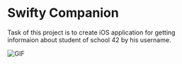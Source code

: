 # Swifty Companion  
Task of this project is to create iOS application for getting  
informaion about student of school 42 by his username.  
  
![GIF](https://github.com/gloomikon/UF/blob/master/Swifty%20Companion/media/swifty_companion.gif)
